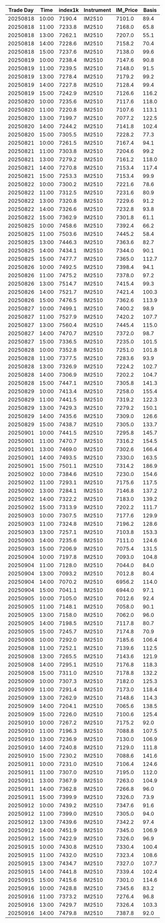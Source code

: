 | Trade Day  | Time | index1k | Instrument | IM_Price | Basis |
| ---------- | ---- | ------- | ---------- | -------- | ----- |
| 20250818 | 10:00 | 7190.4 | IM2510 | 7101.0 | 89.4 | 
| 20250818 | 11:00 | 7233.8 | IM2510 | 7168.0 | 65.8 | 
| 20250818 | 13:00 | 7262.1 | IM2510 | 7207.0 | 55.1 | 
| 20250818 | 14:00 | 7228.6 | IM2510 | 7158.2 | 70.4 | 
| 20250818 | 15:00 | 7237.6 | IM2510 | 7138.0 | 99.6 | 
| 20250819 | 10:00 | 7238.4 | IM2510 | 7147.6 | 90.8 | 
| 20250819 | 11:00 | 7239.5 | IM2510 | 7148.0 | 91.5 | 
| 20250819 | 13:00 | 7278.4 | IM2510 | 7179.2 | 99.2 | 
| 20250819 | 14:00 | 7227.8 | IM2510 | 7128.4 | 99.4 | 
| 20250819 | 15:00 | 7242.9 | IM2510 | 7126.6 | 116.2 | 
| 20250820 | 10:00 | 7235.6 | IM2510 | 7117.6 | 118.0 | 
| 20250820 | 11:00 | 7220.8 | IM2510 | 7107.6 | 113.1 | 
| 20250820 | 13:00 | 7199.7 | IM2510 | 7077.2 | 122.5 | 
| 20250820 | 14:00 | 7244.2 | IM2510 | 7141.8 | 102.4 | 
| 20250820 | 15:00 | 7305.5 | IM2510 | 7228.2 | 77.3 | 
| 20250821 | 10:00 | 7261.5 | IM2510 | 7167.4 | 94.1 | 
| 20250821 | 11:00 | 7303.8 | IM2510 | 7204.6 | 99.2 | 
| 20250821 | 13:00 | 7279.2 | IM2510 | 7161.2 | 118.0 | 
| 20250821 | 14:00 | 7270.8 | IM2510 | 7153.4 | 117.4 | 
| 20250821 | 15:00 | 7253.3 | IM2510 | 7153.4 | 99.9 | 
| 20250822 | 10:00 | 7300.2 | IM2510 | 7221.6 | 78.6 | 
| 20250822 | 11:00 | 7312.5 | IM2510 | 7231.6 | 80.9 | 
| 20250822 | 13:00 | 7320.8 | IM2510 | 7229.6 | 91.2 | 
| 20250822 | 14:00 | 7326.6 | IM2510 | 7232.8 | 93.8 | 
| 20250822 | 15:00 | 7362.9 | IM2510 | 7301.8 | 61.1 | 
| 20250825 | 10:00 | 7458.6 | IM2510 | 7392.4 | 66.2 | 
| 20250825 | 11:00 | 7503.6 | IM2510 | 7445.2 | 58.4 | 
| 20250825 | 13:00 | 7446.3 | IM2510 | 7363.6 | 82.7 | 
| 20250825 | 14:00 | 7434.1 | IM2510 | 7344.0 | 90.1 | 
| 20250825 | 15:00 | 7477.7 | IM2510 | 7365.0 | 112.7 | 
| 20250826 | 10:00 | 7492.5 | IM2510 | 7398.4 | 94.1 | 
| 20250826 | 11:00 | 7475.2 | IM2510 | 7378.0 | 97.2 | 
| 20250826 | 13:00 | 7514.7 | IM2510 | 7415.4 | 99.3 | 
| 20250826 | 14:00 | 7521.7 | IM2510 | 7421.4 | 100.3 | 
| 20250826 | 15:00 | 7476.5 | IM2510 | 7362.6 | 113.9 | 
| 20250827 | 10:00 | 7499.1 | IM2510 | 7400.2 | 98.9 | 
| 20250827 | 11:00 | 7527.9 | IM2510 | 7420.2 | 107.7 | 
| 20250827 | 13:00 | 7560.4 | IM2510 | 7445.4 | 115.0 | 
| 20250827 | 14:00 | 7470.7 | IM2510 | 7372.0 | 98.7 | 
| 20250827 | 15:00 | 7336.5 | IM2510 | 7235.0 | 101.5 | 
| 20250828 | 10:00 | 7352.8 | IM2510 | 7251.0 | 101.8 | 
| 20250828 | 11:00 | 7377.5 | IM2510 | 7283.6 | 93.9 | 
| 20250828 | 13:00 | 7326.9 | IM2510 | 7224.2 | 102.7 | 
| 20250828 | 14:00 | 7306.9 | IM2510 | 7202.2 | 104.7 | 
| 20250828 | 15:00 | 7447.1 | IM2510 | 7305.8 | 141.3 | 
| 20250829 | 10:00 | 7413.4 | IM2510 | 7258.0 | 155.4 | 
| 20250829 | 11:00 | 7441.5 | IM2510 | 7319.2 | 122.3 | 
| 20250829 | 13:00 | 7429.3 | IM2510 | 7279.2 | 150.1 | 
| 20250829 | 14:00 | 7435.6 | IM2510 | 7309.0 | 126.6 | 
| 20250829 | 15:00 | 7438.7 | IM2510 | 7305.0 | 133.7 | 
| 20250901 | 10:00 | 7441.5 | IM2510 | 7295.8 | 145.7 | 
| 20250901 | 11:00 | 7470.7 | IM2510 | 7316.2 | 154.5 | 
| 20250901 | 13:00 | 7469.0 | IM2510 | 7302.6 | 166.4 | 
| 20250901 | 14:00 | 7493.5 | IM2510 | 7330.0 | 163.5 | 
| 20250901 | 15:00 | 7501.1 | IM2510 | 7314.2 | 186.9 | 
| 20250902 | 10:00 | 7384.6 | IM2510 | 7230.0 | 154.6 | 
| 20250902 | 11:00 | 7293.1 | IM2510 | 7175.6 | 117.5 | 
| 20250902 | 13:00 | 7284.1 | IM2510 | 7146.8 | 137.2 | 
| 20250902 | 14:00 | 7322.2 | IM2510 | 7183.0 | 139.2 | 
| 20250902 | 15:00 | 7313.9 | IM2510 | 7202.2 | 111.7 | 
| 20250903 | 10:00 | 7307.5 | IM2510 | 7177.6 | 129.9 | 
| 20250903 | 11:00 | 7324.8 | IM2510 | 7196.2 | 128.6 | 
| 20250903 | 13:00 | 7257.1 | IM2510 | 7103.8 | 153.3 | 
| 20250903 | 14:00 | 7235.6 | IM2510 | 7111.0 | 124.6 | 
| 20250903 | 15:00 | 7206.9 | IM2510 | 7075.4 | 131.5 | 
| 20250904 | 10:00 | 7197.8 | IM2510 | 7093.0 | 104.8 | 
| 20250904 | 11:00 | 7128.0 | IM2510 | 7044.0 | 84.0 | 
| 20250904 | 13:00 | 7093.2 | IM2510 | 7012.8 | 80.4 | 
| 20250904 | 14:00 | 7070.2 | IM2510 | 6956.2 | 114.0 | 
| 20250904 | 15:00 | 7041.1 | IM2510 | 6944.0 | 97.1 | 
| 20250905 | 10:00 | 7105.0 | IM2510 | 7012.6 | 92.4 | 
| 20250905 | 11:00 | 7148.1 | IM2510 | 7058.0 | 90.1 | 
| 20250905 | 13:00 | 7158.0 | IM2510 | 7062.0 | 96.0 | 
| 20250905 | 14:00 | 7198.5 | IM2510 | 7117.8 | 80.7 | 
| 20250905 | 15:00 | 7245.7 | IM2510 | 7174.8 | 70.9 | 
| 20250908 | 10:00 | 7292.0 | IM2510 | 7185.6 | 106.4 | 
| 20250908 | 11:00 | 7252.1 | IM2510 | 7139.6 | 112.5 | 
| 20250908 | 13:00 | 7265.5 | IM2510 | 7143.6 | 121.9 | 
| 20250908 | 14:00 | 7295.1 | IM2510 | 7176.8 | 118.3 | 
| 20250908 | 15:00 | 7311.0 | IM2510 | 7178.8 | 132.2 | 
| 20250909 | 10:00 | 7307.3 | IM2510 | 7182.0 | 125.3 | 
| 20250909 | 11:00 | 7291.4 | IM2510 | 7173.0 | 118.4 | 
| 20250909 | 13:00 | 7262.9 | IM2510 | 7148.6 | 114.3 | 
| 20250909 | 14:00 | 7204.1 | IM2510 | 7065.6 | 138.5 | 
| 20250909 | 15:00 | 7226.0 | IM2510 | 7100.6 | 125.4 | 
| 20250910 | 10:00 | 7267.2 | IM2510 | 7175.2 | 92.0 | 
| 20250910 | 11:00 | 7196.3 | IM2510 | 7088.8 | 107.5 | 
| 20250910 | 13:00 | 7236.9 | IM2510 | 7130.0 | 106.9 | 
| 20250910 | 14:00 | 7240.8 | IM2510 | 7129.0 | 111.8 | 
| 20250910 | 15:00 | 7230.2 | IM2510 | 7088.6 | 141.6 | 
| 20250911 | 10:00 | 7231.0 | IM2510 | 7106.4 | 124.6 | 
| 20250911 | 11:00 | 7307.0 | IM2510 | 7195.0 | 112.0 | 
| 20250911 | 13:00 | 7367.9 | IM2510 | 7263.0 | 104.9 | 
| 20250911 | 14:00 | 7362.8 | IM2510 | 7266.8 | 96.0 | 
| 20250911 | 15:00 | 7399.9 | IM2510 | 7326.0 | 73.9 | 
| 20250912 | 10:00 | 7439.2 | IM2510 | 7347.6 | 91.6 | 
| 20250912 | 11:00 | 7399.0 | IM2510 | 7305.0 | 94.0 | 
| 20250912 | 13:00 | 7439.6 | IM2510 | 7342.2 | 97.4 | 
| 20250912 | 14:00 | 7451.9 | IM2510 | 7345.0 | 106.9 | 
| 20250912 | 15:00 | 7422.9 | IM2510 | 7326.0 | 96.9 | 
| 20250915 | 10:00 | 7430.8 | IM2510 | 7330.4 | 100.4 | 
| 20250915 | 11:00 | 7432.0 | IM2510 | 7323.4 | 108.6 | 
| 20250915 | 13:00 | 7434.7 | IM2510 | 7327.0 | 107.7 | 
| 20250915 | 14:00 | 7441.8 | IM2510 | 7339.4 | 102.4 | 
| 20250915 | 15:00 | 7415.6 | IM2510 | 7301.0 | 114.6 | 
| 20250916 | 10:00 | 7428.8 | IM2510 | 7345.6 | 83.2 | 
| 20250916 | 11:00 | 7373.2 | IM2510 | 7276.4 | 96.8 | 
| 20250916 | 13:00 | 7429.7 | IM2510 | 7326.4 | 103.3 | 
| 20250916 | 14:00 | 7479.8 | IM2510 | 7387.8 | 92.0 | 
